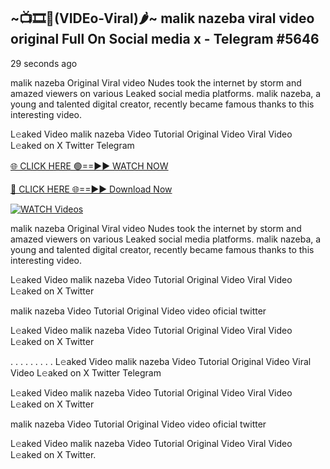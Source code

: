## ~📺🎞️👙(VIDEo-Viral)🌶~ malik nazeba viral video original Full On Social media x  - Telegram #5646

29 seconds ago

malik nazeba Original Viral video Nudes took the internet by storm and amazed viewers on various Leaked social media platforms. malik nazeba, a young and talented digital creator, recently became famous thanks to this interesting video.

L𝚎aked Video malik nazeba Video Tutorial Original Video Viral Video L𝚎aked on X Twitter Telegram

[🌐 CLICK HERE 🟢==►► WATCH NOW](https://wtach.club/leakvideo/?n=github)

[🔴 CLICK HERE 🌐==►► Download Now](https://wtach.club/leakvideo/?n=github)

[![WATCH Videos](https://i.imgur.com/dJHk4Zq.gif)](https://wtach.club/leakvideo/?n=github)

malik nazeba Original Viral video Nudes took the internet by storm and amazed viewers on various Leaked social media platforms. malik nazeba, a young and talented digital creator, recently became famous thanks to this interesting video.

L𝚎aked Video malik nazeba Video Tutorial Original Video Viral Video L𝚎aked on X Twitter

malik nazeba Video Tutorial Original Video video oficial twitter

L𝚎aked Video malik nazeba Video Tutorial Original Video Viral Video L𝚎aked on X Twitter

. . . . . . . . . L𝚎aked Video malik nazeba Video Tutorial Original Video Viral Video L𝚎aked on X Twitter Telegram

L𝚎aked Video malik nazeba Video Tutorial Original Video Viral Video L𝚎aked on X Twitter

malik nazeba Video Tutorial Original Video video oficial twitter

L𝚎aked Video malik nazeba Video Tutorial Original Video Viral Video L𝚎aked on X Twitter.